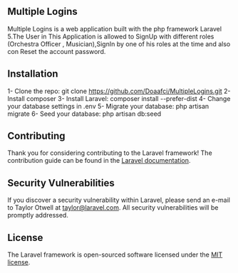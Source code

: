 ## Multiple Logins

Multiple Logins is a web application built with the php framework Laravel 5.The User  in This  Application  is allowed to SignUp with different  roles (Orchestra Officer , Musician),SignIn by one of his roles at the time and also con Reset the account password.


## Installation

1- Clone the repo: git clone https://github.com/Doaafci/MultipleLogins.git
2- Install composer 
3- Install Laravel: composer install --prefer-dist
4- Change your database settings in .env
5- Migrate your database: php artisan migrate
6- Seed your database: php artisan db:seed

## Contributing

Thank you for considering contributing to the Laravel framework! The contribution guide can be found in the [Laravel documentation](http://laravel.com/docs/contributions).

## Security Vulnerabilities

If you discover a security vulnerability within Laravel, please send an e-mail to Taylor Otwell at taylor@laravel.com. All security vulnerabilities will be promptly addressed.

## License

The Laravel framework is open-sourced software licensed under the [MIT license](http://opensource.org/licenses/MIT).
